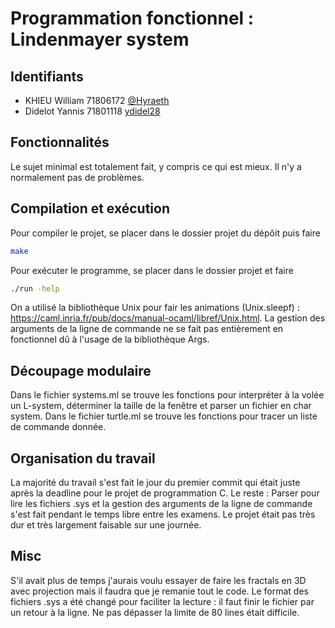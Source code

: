 # Programmation fonctionnel : Lindenmayer system

## Identifiants

- KHIEU William 71806172 [@Hyraeth](https://gaufre.informatique.univ-paris-diderot.fr/Hyraeth)
- Didelot Yannis 71801118 [ydidel28](https://gaufre.informatique.univ-paris-diderot.fr/ydidel28)
  
## Fonctionnalités

Le sujet minimal est totalement fait, y compris ce qui est mieux. Il n'y a normalement pas de problèmes.

## Compilation et exécution

Pour compiler le projet, se placer dans le dossier projet du dépôit puis faire

```bash
make
```

Pour exécuter le programme, se placer dans le dossier projet et faire

```bash
./run -help
```

On a utilisé la bibliothèque Unix pour fair les animations (Unix.sleepf) : https://caml.inria.fr/pub/docs/manual-ocaml/libref/Unix.html.
La gestion des arguments de la ligne de commande ne se fait pas entièrement en fonctionnel dû à l'usage de la bibliothèque Args.

## Découpage modulaire

Dans le fichier systems.ml se trouve les fonctions pour interpréter à la volée un L-system, déterminer la taille de la fenêtre et parser un fichier en char system.
Dans le fichier turtle.ml se trouve les fonctions pour tracer un liste de commande donnée.

## Organisation du travail

La majorité du travail s'est fait le jour du premier commit qui était juste après la deadline pour le projet de programmation C.
Le reste : Parser pour lire les fichiers .sys et la gestion des arguments de la ligne de commande s'est fait pendant le temps libre entre les examens.
Le projet était pas très dur et très largement faisable sur une journée.

## Misc

S'il avait plus de temps j'aurais voulu essayer de faire les fractals en 3D avec projection mais il faudra que je remanie tout le code.
Le format des fichiers .sys a été changé pour faciliter la lecture : il faut finir le fichier par un retour à la ligne.
Ne pas dépasser la limite de 80 lines était difficile.
